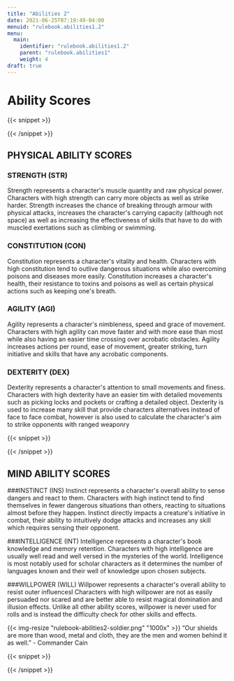 ```yaml
---
title: "Abilities 2"
date: 2021-06-25T07:19:49-04:00
menuid: "rulebook.abilities1.2"
menu:
  main:
    identifier: "rulebook.abilities1.2"
    parent: "rulebook.abilities1"
    weight: 4
draft: true
---
```


# Ability Scores

{{< snippet >}}<div class="bookpage-columns"><div class="bookpage-column">{{< /snippet >}}

## PHYSICAL ABILITY SCORES

### STRENGTH (STR)
Strength represents a character's muscle quantity and raw physical power.
Characters with high strength can carry more objects as well as strike harder.
Strength increases the chance of breaking through armour with physical attacks,
increases the character's carrying capacity (although not space) as well as
increasing the effectiveness of skills that have to do with muscled exertations
such as climbing or swimming.

### CONSTITUTION (CON)
Constitution represents a character's vitality and health. Characters with high
constitution tend to outlive dangerous situations while also overcoming poisons
and diseases more easily. Constitution increases a character's health, their
resistance to toxins and poisons as well as certain physical actions such as
keeping one's breath.

### AGILITY (AGI)
Agility represents a character's nimbleness, speed and grace of movement.
Characters with high agility can move faster and with more ease than most while
also having an easier time crossing over acrobatic obstacles. Agility increases
actions per round, ease of movement, greater striking, turn initiative and skills
that have any acrobatic components.

### DEXTERITY (DEX)
Dexterity represents a character's attention to small movements and finess.
Characters with high dexterity have an easier tim with detailed movements such
as picking locks and pockets or crafting a detailed object. Dexterity is used
to increase many skill that provide characters alternatives instead of face to
face combat, however is also used to calculate the character's aim to strike
opponents with ranged weaponry

{{< snippet >}}</div><div class="bookpage-column">{{< /snippet >}}

## MIND ABILITY SCORES

###INSTINCT (INS)
Instinct represents a character's overall ability to sense dangers and react to
them. Characters with high instinct tend to find themselves in fewer dangerous
situations than others, reacting to situations almost before they happen.
Instinct directly impacts a creature's initiative in combat, their ability to
intuitively dodge attacks and increases any skill which requires sensing their opponent.

###INTELLIGENCE (INT)
Intelligence represents a character's book knowledge and memory retention.
Characters with high intelligence are usually well read and well versed in the
mysteries of the world. Intelligence is most notably used for scholar characters
as it determines the number of languages known and their well of knowledge upon
chosen subjects.

###WILLPOWER (WILL)
Willpower represents a character's overall ability to resist outer influencesl
Characters with high willpower are not as easily persuaded nor scared and are
better able to resist magical domination and illusion effects. Unlike all other
ability scores, willpower is never used for rolls and is instead the difficulty
check for other skills and effects.

{{< img-resize "rulebook-abilities2-soldier.png" "1000x" >}}
“Our shields are more than wood, metal and cloth, they are the
men and women behind it as well.” - Commander Cain

{{< snippet >}}</div></div>{{< /snippet >}}

